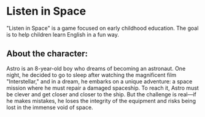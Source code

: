 # Listen in Space

"Listen in Space" is a game focused on early childhood education. The goal is to help children learn English in a fun way.

## About the character:

Astro is an 8-year-old boy who dreams of becoming an astronaut. One night, he decided to go to sleep after watching the magnificent film "Interstellar," and in a dream, he embarks on a unique adventure: a space mission where he must repair a damaged spaceship. To reach it, Astro must be clever and get closer and closer to the ship. But the challenge is real—if he makes mistakes, he loses the integrity of the equipment and risks being lost in the immense void of space.
